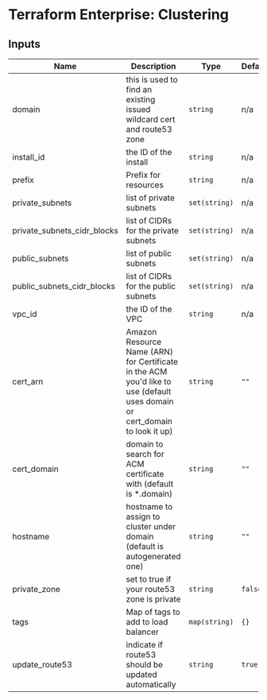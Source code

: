 # Terraform Enterprise: Clustering

## Inputs

| Name | Description | Type | Default | Required |
|------|-------------|------|---------|:-----:|
| domain | this is used to find an existing issued wildcard cert and route53 zone | `string` | n/a | yes |
| install\_id | the ID of the install | `string` | n/a | yes |
| prefix | Prefix for resources | `string` | n/a | yes |
| private\_subnets | list of private subnets | `set(string)` | n/a | yes |
| private\_subnets\_cidr\_blocks | list of CIDRs for the private subnets | `set(string)` | n/a | yes |
| public\_subnets | list of public subnets | `set(string)` | n/a | yes |
| public\_subnets\_cidr\_blocks | list of CIDRs for the public subnets | `set(string)` | n/a | yes |
| vpc\_id | the ID of the VPC | `string` | n/a | yes |
| cert\_arn | Amazon Resource Name (ARN) for Certificate in the ACM you'd like to use (default uses domain or cert\_domain to look it up) | `string` | `""` | no |
| cert\_domain | domain to search for ACM certificate with (default is *.domain) | `string` | `""` | no |
| hostname | hostname to assign to cluster under domain (default is autogenerated one) | `string` | `""` | no |
| private\_zone | set to true if your route53 zone is private | `string` | `false` | no |
| tags | Map of tags to add to load balancer | `map(string)` | `{}` | no |
| update\_route53 | indicate if route53 should be updated automatically | `string` | `true` | no |

